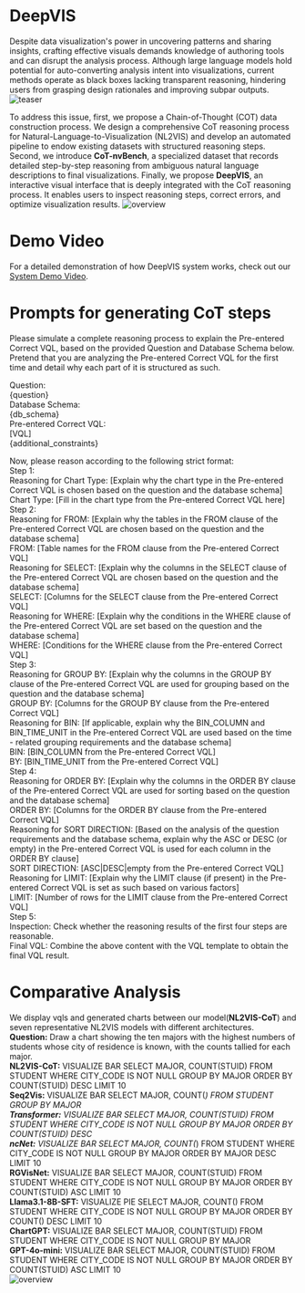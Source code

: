 # DeepVIS
Despite data visualization's power in uncovering patterns and sharing insights, crafting effective visuals demands knowledge of authoring tools and can disrupt the analysis process. Although large language models hold potential for auto-converting analysis intent into visualizations, current methods operate as black boxes lacking transparent reasoning, hindering users from grasping design rationales and improving subpar outputs.
![teaser](https://anonymous.4open.science/r/DeepVIS-9C33/img/teaser.png)

To address this issue, first, we propose a Chain-of-Thought (COT) data construction process. We design a comprehensive CoT reasoning process for Natural-Language-to-Visualization (NL2VIS) and develop an automated pipeline to endow existing datasets with structured reasoning steps. Second, we introduce **CoT-nvBench**, a specialized dataset that records detailed step-by-step reasoning from ambiguous natural language descriptions to final visualizations. Finally, we propose **DeepVIS**, an interactive visual interface that is deeply integrated with the CoT reasoning process. It enables users to inspect reasoning steps, correct errors, and optimize visualization results.
![overview](https://anonymous.4open.science/r/DeepVIS-9C33/img/overview.png)

# Demo Video
For a detailed demonstration of how DeepVIS system works, check out our [System Demo Video](https://anonymous.4open.science/r/DeepVIS-9C33/Demo%20Video.mp4).

# Prompts for generating CoT steps
Please simulate a complete reasoning process to explain the Pre-entered Correct VQL, based on the provided Question and Database Schema below. Pretend that you are analyzing the Pre-entered Correct VQL for the first time and detail why each part of it is structured as such.

Question:   
{question}  
Database Schema:  
{db_schema}  
Pre-entered Correct VQL:  
[VQL]  
{additional_constraints}  

Now, please reason according to the following strict format:  
Step 1:  
Reasoning for Chart Type: [Explain why the chart type in the Pre-entered Correct VQL is chosen based on the question and the database schema]  
Chart Type: [Fill in the chart type from the Pre-entered Correct VQL here]  
Step 2:  
Reasoning for FROM: [Explain why the tables in the FROM clause of the Pre-entered Correct VQL are chosen based on the question and the database schema]  
FROM: [Table names for the FROM clause from the Pre-entered Correct VQL]  
Reasoning for SELECT: [Explain why the columns in the SELECT clause of the Pre-entered Correct VQL are chosen based on the question and the database schema]  
SELECT: [Columns for the SELECT clause from the Pre-entered Correct VQL]  
Reasoning for WHERE: [Explain why the conditions in the WHERE clause of the Pre-entered Correct VQL are set based on the question and the database schema]  
WHERE: [Conditions for the WHERE clause from the Pre-entered Correct VQL]  
Step 3:  
Reasoning for GROUP BY: [Explain why the columns in the GROUP BY clause of the Pre-entered Correct VQL are used for grouping based on the question and the database schema]  
GROUP BY: [Columns for the GROUP BY clause from the Pre-entered Correct VQL]  
Reasoning for BIN: [If applicable, explain why the BIN_COLUMN and BIN_TIME_UNIT in the Pre-entered Correct VQL are used based on the time - related grouping requirements and the database schema]  
BIN: [BIN_COLUMN from the Pre-entered Correct VQL]  
BY: [BIN_TIME_UNIT from the Pre-entered Correct VQL]  
Step 4:   
Reasoning for ORDER BY: [Explain why the columns in the ORDER BY clause of the Pre-entered Correct VQL are used for sorting based on the question and the database schema]  
ORDER BY: [Columns for the ORDER BY clause from the Pre-entered Correct VQL]  
Reasoning for SORT DIRECTION: [Based on the analysis of the question requirements and the database schema, explain why the ASC or DESC (or empty) in the Pre-entered Correct VQL is used for each column in the ORDER BY clause]  
SORT DIRECTION: [ASC|DESC|empty from the Pre-entered Correct VQL]  
Reasoning for LIMIT: [Explain why the LIMIT clause (if present) in the Pre-entered Correct VQL is set as such based on various factors]  
LIMIT: [Number of rows for the LIMIT clause from the Pre-entered Correct VQL]  
Step 5:  
Inspection: Check whether the reasoning results of the first four steps are reasonable.   
Final VQL: Combine the above content with the VQL template to obtain the final VQL result.   

# Comparative Analysis
We display vqls and generated charts between our model(**NL2VIS-CoT**) and seven representative NL2VIS models with different architectures.  
**Question:** 
Draw a chart showing the ten majors with the highest numbers of students whose city of residence is known, with the counts tallied for each major.  
**NL2VIS-CoT:**
VISUALIZE BAR SELECT MAJOR, COUNT(STUID) FROM STUDENT WHERE CITY_CODE IS NOT NULL GROUP BY MAJOR ORDER BY COUNT(STUID) DESC LIMIT 10  
**Seq2Vis:**
VISUALIZE BAR SELECT MAJOR, COUNT(*) FROM STUDENT GROUP BY MAJOR  
**Transformer:** 
VISUALIZE BAR SELECT MAJOR, COUNT(STUID) FROM STUDENT WHERE CITY_CODE IS NOT NULL GROUP BY MAJOR ORDER BY COUNT(STUID) DESC  
**ncNet:** 
VISUALIZE BAR SELECT MAJOR, COUNT(*) FROM STUDENT WHERE CITY_CODE IS NOT NULL GROUP BY MAJOR ORDER BY MAJOR DESC LIMIT 10  
**RGVisNet:** 
VISUALIZE BAR SELECT MAJOR, COUNT(STUID) FROM STUDENT WHERE CITY_CODE IS NOT NULL GROUP BY MAJOR ORDER BY COUNT(STUID) ASC LIMIT 10  
**Llama3.1-8B-SFT:**
VISUALIZE PIE SELECT MAJOR, COUNT() FROM STUDENT WHERE CITY_CODE IS NOT NULL GROUP BY MAJOR ORDER BY COUNT() DESC LIMIT 10  
**ChartGPT:**
VISUALIZE BAR SELECT MAJOR, COUNT(STUID) FROM STUDENT WHERE CITY_CODE IS NOT NULL GROUP BY MAJOR  
**GPT-4o-mini:**
VISUALIZE BAR SELECT MAJOR, COUNT(STUID) FROM STUDENT WHERE CITY_CODE IS NOT NULL GROUP BY MAJOR ORDER BY COUNT(STUID) ASC LIMIT 10  
![overview](https://anonymous.4open.science/r/DeepVIS-9C33/img/Comparative_analysis.png)

